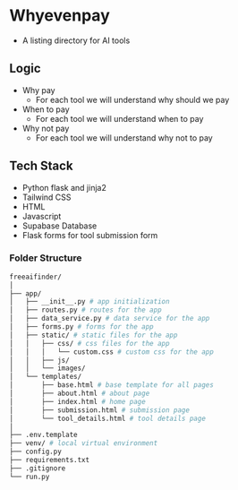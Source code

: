 # Whyevenpay

- A listing directory for AI tools

## Logic

- Why pay 
  - For each tool we will understand why should we pay
- When to pay 
  - For each tool we will understand when to pay
- Why not pay
  - For each tool we will understand why not to pay

## Tech Stack

- Python flask and jinja2
- Tailwind CSS
- HTML
- Javascript
- Supabase Database
- Flask forms for tool submission form


### Folder Structure
```bash
freeaifinder/
│
├── app/
│   ├── __init__.py # app initialization
│   ├── routes.py # routes for the app
│   ├── data_service.py # data service for the app
│   ├── forms.py # forms for the app
│   ├── static/ # static files for the app
│   │   ├── css/ # css files for the app
│   │   │   └── custom.css # custom css for the app
│   │   ├── js/
│   │   └── images/
│   └── templates/
│       ├── base.html # base template for all pages
│       ├── about.html # about page
│       ├── index.html # home page
│       ├── submission.html # submission page
│       └── tool_details.html # tool details page
│
├── .env.template
├── venv/ # local virtual environment
├── config.py
├── requirements.txt
├── .gitignore
└── run.py
```